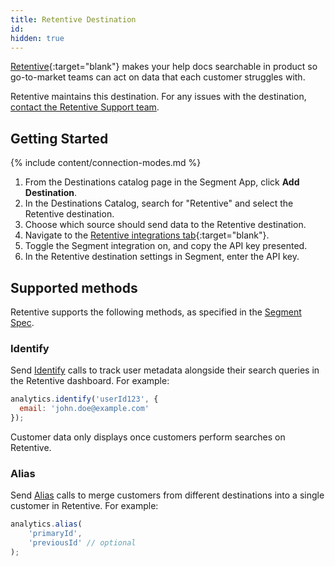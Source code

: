 ```yaml
---
title: Retentive Destination
id:
hidden: true
---
```

[Retentive](https://retentive.io/?utm_source=segmentio&utm_medium=docs&utm_campaign=partners){:target="blank"} makes your help docs searchable in product so go-to-market teams can act on data that each customer struggles with.

Retentive maintains this destination. For any issues with the destination, [contact the Retentive Support team](mailto:help@retentive.io).

## Getting Started

{% include content/connection-modes.md %}

1. From the Destinations catalog page in the Segment App, click **Add Destination**.
2. In the Destinations Catalog, search for "Retentive" and select the Retentive destination.
3. Choose which source should send data to the Retentive destination.
4. Navigate to the [Retentive integrations tab](https://app.retentive.io/integrations){:target="blank"}.
5. Toggle the Segment integration on, and copy the API key presented.
6. In the Retentive destination settings in Segment, enter the API key.

## Supported methods

Retentive supports the following methods, as specified in the [Segment Spec](/docs/connections/spec).

### Identify

Send [Identify](/docs/connections/spec/identify) calls to track user metadata alongside their search queries in the Retentive dashboard. For example:

```js
analytics.identify('userId123', {
  email: 'john.doe@example.com'
});
```

Customer data only displays once customers perform searches on Retentive.

### Alias

Send [Alias](/docs/connections/spec/alias) calls to merge customers from different destinations into a single customer in Retentive. For example:

```js
analytics.alias(
    'primaryId',
    'previousId' // optional
);
```
